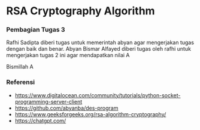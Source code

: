 # RSA Cryptography Algorithm

### Pembagian Tugas 3
Rafhi Sadipta diberi tugas untuk memerintah abyan agar mengerjakan tugas dengan baik dan benar.
Abyan Bismar Alfayed diberi tugas oleh rafhi untuk mengerjakan tugas 2 ini agar mendapatkan nilai A

Bismillah A

### Referensi
- https://www.digitalocean.com/community/tutorials/python-socket-programming-server-client
- https://github.com/abyanba/des-program
- https://www.geeksforgeeks.org/rsa-algorithm-cryptography/
- https://chatgpt.com/
